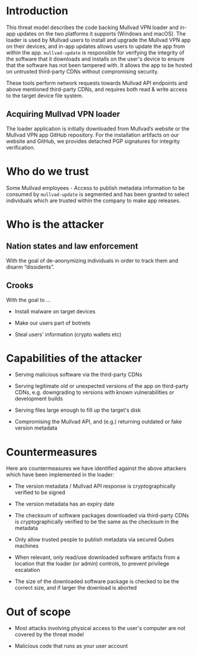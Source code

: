 # Introduction

This threat model describes the code backing Mullvad VPN loader and in-app updates on the two
platforms it supports (Windows and macOS). The loader is used by Mullvad users to install and
upgrade the Mullvad VPN app on their devices, and in-app updates allows users to update the app
from within the app. `mullvad-update` is responsible for verifying the integrity of the software
that it downloads and installs on the user's device to ensure that the software has not been
tampered with. It allows the app to be hosted on untrusted third-party CDNs without compromising
security.

These tools perform network requests towards Mullvad API endpoints and above mentioned third-party
CDNs, and requires both read & write access to the target device file system.

## Acquiring Mullvad VPN loader

The loader application is initially downloaded from Mullvad’s website or the Mullvad VPN app GitHub
repository. For the installation artifacts on our website and GitHub, we provides detached PGP
signatures for integrity verification.

# Who do we trust

Some Mullvad employees - Access to publish metadata information to be consumed by `mullvad-update`
is segmented and has been granted to select individuals which are trusted within the company to make
app releases.


# Who is the attacker

## Nation states and law enforcement

With the goal of de-anonymizing individuals in order to track them and disarm “dissidents”.

## Crooks

With the goal to …

* Install malware on target devices

* Make our users part of botnets

* Steal users' information (crypto wallets etc)

# Capabilities of the attacker

* Serving malicious software via the third-party CDNs

* Serving legitimate old or unexpected versions of the app on third-party CDNs, e.g.
  downgrading to versions with known vulnerabilities or development builds

* Serving files large enough to fill up the target's disk

* Compromising the Mullvad API, and (e.g.) returning outdated or fake version metadata

# Countermeasures

Here are countermeasures we have identified against the above attackers which have been implemented
in the loader:

* The version metadata / Mullvad API response is cryptographically verified to be signed

* The version metadata has an expiry date

* The checksum of software packages downloaded via third-party CDNs is cryptographically verified to
  be the same as the checksum in the metadata

* Only allow trusted people to publish metadata via secured Qubes machines

* When relevant, only read/use downloaded software artifacts from a location that the loader (or
  admin) controls, to prevent privilege escalation

* The size of the downloaded software package is checked to be the correct size, and if larger the
  download is aborted

# Out of scope

* Most attacks involving physical access to the user's computer are not covered by the threat model

* Malicious code that runs as your user account
